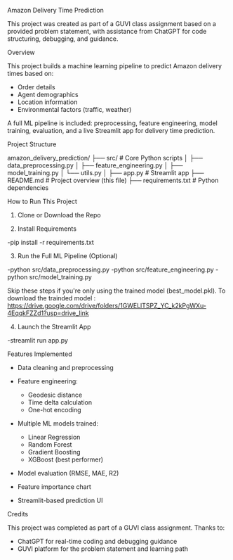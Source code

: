 Amazon Delivery Time Prediction

This project was created as part of a GUVI class assignment based on a provided problem statement, with assistance from ChatGPT for code structuring, debugging, and guidance.

Overview

This project builds a machine learning pipeline to predict Amazon delivery times based on:

* Order details
* Agent demographics
* Location information
* Environmental factors (traffic, weather)

A full ML pipeline is included: preprocessing, feature engineering, model training, evaluation, and a live Streamlit app for delivery time prediction.

Project Structure

amazon_delivery_prediction/
├── src/                      # Core Python scripts
│   ├── data_preprocessing.py
│   ├── feature_engineering.py
│   ├── model_training.py
│   └── utils.py
│
├── app.py                   # Streamlit app
├── README.md                # Project overview (this file)
├── requirements.txt         # Python dependencies

How to Run This Project

1. Clone or Download the Repo

2. Install Requirements

 -pip install -r requirements.txt

3. Run the Full ML Pipeline (Optional)

 -python src/data_preprocessing.py
 -python src/feature_engineering.py
 -python src/model_training.py

 Skip these steps if you're only using the trained model (best_model.pkl).
 To download the trainded model : https://drive.google.com/drive/folders/1GWELlTSPZ_YC_k2kPgWXu-4EqqkFZZd1?usp=drive_link

4. Launch the Streamlit App

 -streamlit run app.py

Features Implemented

* Data cleaning and preprocessing
* Feature engineering:

  * Geodesic distance
  * Time delta calculation
  * One-hot encoding
* Multiple ML models trained:

  * Linear Regression
  * Random Forest
  * Gradient Boosting
  * XGBoost (best performer)
* Model evaluation (RMSE, MAE, R2)
* Feature importance chart
* Streamlit-based prediction UI

Credits

This project was completed as part of a GUVI class assignment. Thanks to:

* ChatGPT for real-time coding and debugging guidance
* GUVI platform for the problem statement and learning path
